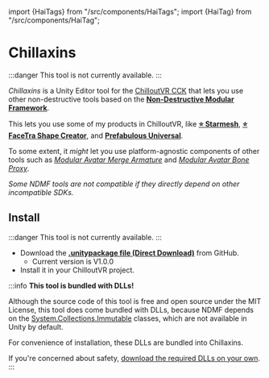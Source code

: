 ﻿---
unlisted: true
---
import {HaiTags} from "/src/components/HaiTags";
import {HaiTag} from "/src/components/HaiTag";

# Chillaxins

<HaiTags>
<HaiTag requiresChilloutVR={true} />
</HaiTags>

:::danger
This tool is not currently available.
:::

*Chillaxins* is a Unity Editor tool for the [ChilloutVR CCK](https://developers.abinteractive.net/cck/) that lets you use other non-destructive tools based on the **[Non-Destructive Modular Framework](https://github.com/bdunderscore/ndmf)**.

This lets you use some of my products in ChilloutVR, like **[⭐ Starmesh](/docs/products/starmesh)**, **[⭐ FaceTra Shape Creator](/docs/products/facetra-shape-creator)**,
and **[Prefabulous Universal](/docs/products/prefabulous)**.

To some extent, it *might* let you use platform-agnostic components of other tools
such as *[Modular Avatar Merge Armature](https://modular-avatar.nadena.dev/docs/reference/merge-armature)* and *[Modular Avatar Bone Proxy](https://modular-avatar.nadena.dev/docs/reference/bone-proxy)*.

*Some NDMF tools are not compatible if they directly depend on other incompatible SDKs.*

## Install

:::danger
This tool is not currently available.
:::

- Download the **[.unitypackage file (Direct Download)](https://github.com/hai-vr/chillaxins/releases/download/1.0.0/dev.hai-vr.chillaxins-1.0.0.unitypackage)** from GitHub.
  - Current version is V1.0.0
- Install it in your ChilloutVR project.

:::info
**This tool is bundled with DLLs!**

Although the source code of this tool is free and open source under the MIT License, this tool does come bundled with DLLs,
because NDMF depends on the [System.Collections.Immutable](https://learn.microsoft.com/en-us/dotnet/api/system.collections.immutable?view=net-8.0) classes,
which are not available in Unity by default.

For convenience of installation, these DLLs are bundled into Chillaxins.

If you're concerned about safety, [download the required DLLs on your own](https://www.nuget.org/packages/System.Collections.Immutable/).
:::